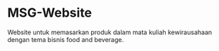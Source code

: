 # MSG-Website
Website untuk memasarkan produk dalam mata kuliah kewirausahaan dengan tema bisnis food and beverage.

